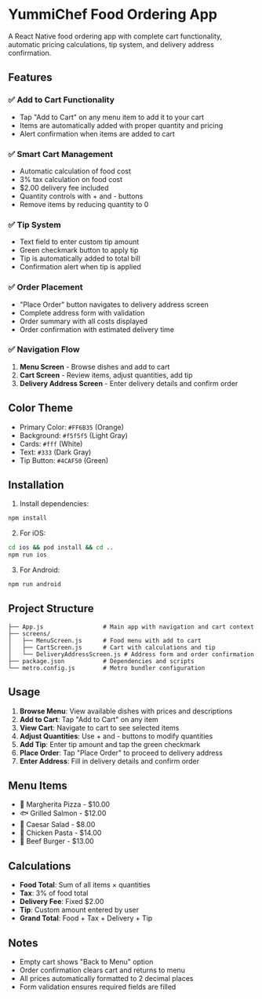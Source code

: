 # YummiChef Food Ordering App

A React Native food ordering app with complete cart functionality, automatic pricing calculations, tip system, and delivery address confirmation.

## Features

### ✅ Add to Cart Functionality
- Tap "Add to Cart" on any menu item to add it to your cart
- Items are automatically added with proper quantity and pricing
- Alert confirmation when items are added to cart

### ✅ Smart Cart Management
- Automatic calculation of food cost
- 3% tax calculation on food cost
- $2.00 delivery fee included
- Quantity controls with + and - buttons
- Remove items by reducing quantity to 0

### ✅ Tip System
- Text field to enter custom tip amount
- Green checkmark button to apply tip
- Tip is automatically added to total bill
- Confirmation alert when tip is applied

### ✅ Order Placement
- "Place Order" button navigates to delivery address screen
- Complete address form with validation
- Order summary with all costs displayed
- Order confirmation with estimated delivery time

### ✅ Navigation Flow
1. **Menu Screen** - Browse dishes and add to cart
2. **Cart Screen** - Review items, adjust quantities, add tip
3. **Delivery Address Screen** - Enter delivery details and confirm order

## Color Theme
- Primary Color: `#FF6B35` (Orange)
- Background: `#f5f5f5` (Light Gray)
- Cards: `#fff` (White)
- Text: `#333` (Dark Gray)
- Tip Button: `#4CAF50` (Green)

## Installation

1. Install dependencies:
```bash
npm install
```

2. For iOS:
```bash
cd ios && pod install && cd ..
npm run ios
```

3. For Android:
```bash
npm run android
```

## Project Structure
```
├── App.js                 # Main app with navigation and cart context
├── screens/
│   ├── MenuScreen.js      # Food menu with add to cart
│   ├── CartScreen.js      # Cart with calculations and tip
│   └── DeliveryAddressScreen.js # Address form and order confirmation
├── package.json           # Dependencies and scripts
└── metro.config.js        # Metro bundler configuration
```

## Usage

1. **Browse Menu**: View available dishes with prices and descriptions
2. **Add to Cart**: Tap "Add to Cart" on any item
3. **View Cart**: Navigate to cart to see selected items
4. **Adjust Quantities**: Use + and - buttons to modify quantities
5. **Add Tip**: Enter tip amount and tap the green checkmark
6. **Place Order**: Tap "Place Order" to proceed to delivery address
7. **Enter Address**: Fill in delivery details and confirm order

## Menu Items
- 🍕 Margherita Pizza - $10.00
- 🐟 Grilled Salmon - $12.00
- 🥗 Caesar Salad - $8.00
- 🍝 Chicken Pasta - $14.00
- 🍔 Beef Burger - $13.00

## Calculations
- **Food Total**: Sum of all items × quantities
- **Tax**: 3% of food total
- **Delivery Fee**: Fixed $2.00
- **Tip**: Custom amount entered by user
- **Grand Total**: Food + Tax + Delivery + Tip

## Notes
- Empty cart shows "Back to Menu" option
- Order confirmation clears cart and returns to menu
- All prices automatically formatted to 2 decimal places
- Form validation ensures required fields are filled
